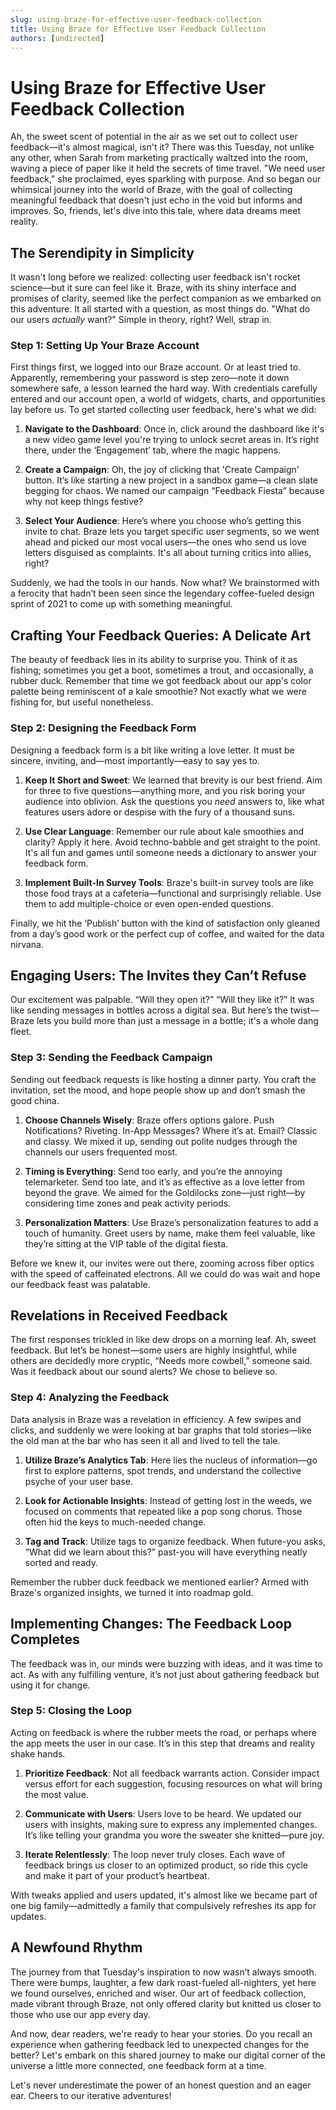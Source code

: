 ```yaml
---
slug: using-braze-for-effective-user-feedback-collection
title: Using Braze for Effective User Feedback Collection
authors: [undirected]
---
```



# Using Braze for Effective User Feedback Collection

Ah, the sweet scent of potential in the air as we set out to collect user feedback—it's almost magical, isn't it? There was this Tuesday, not unlike any other, when Sarah from marketing practically waltzed into the room, waving a piece of paper like it held the secrets of time travel. "We need user feedback," she proclaimed, eyes sparkling with purpose. And so began our whimsical journey into the world of Braze, with the goal of collecting meaningful feedback that doesn't just echo in the void but informs and improves. So, friends, let's dive into this tale, where data dreams meet reality.

## The Serendipity in Simplicity

It wasn't long before we realized: collecting user feedback isn't rocket science—but it sure can feel like it. Braze, with its shiny interface and promises of clarity, seemed like the perfect companion as we embarked on this adventure. It all started with a question, as most things do. "What do our users *actually* want?" Simple in theory, right? Well, strap in.

### Step 1: Setting Up Your Braze Account

First things first, we logged into our Braze account. Or at least tried to. Apparently, remembering your password is step zero—note it down somewhere safe, a lesson learned the hard way. With credentials carefully entered and our account open, a world of widgets, charts, and opportunities lay before us. To get started collecting user feedback, here's what we did:

1. **Navigate to the Dashboard**: Once in, click around the dashboard like it's a new video game level you're trying to unlock secret areas in. It’s right there, under the ‘Engagement’ tab, where the magic happens.

2. **Create a Campaign**: Oh, the joy of clicking that 'Create Campaign' button. It’s like starting a new project in a sandbox game—a clean slate begging for chaos. We named our campaign “Feedback Fiesta” because why not keep things festive?

3. **Select Your Audience**: Here’s where you choose who’s getting this invite to chat. Braze lets you target specific user segments, so we went ahead and picked our most vocal users—the ones who send us love letters disguised as complaints. It's all about turning critics into allies, right?

Suddenly, we had the tools in our hands. Now what? We brainstormed with a ferocity that hadn’t been seen since the legendary coffee-fueled design sprint of 2021 to come up with something meaningful.

## Crafting Your Feedback Queries: A Delicate Art

The beauty of feedback lies in its ability to surprise you. Think of it as fishing; sometimes you get a boot, sometimes a trout, and occasionally, a rubber duck. Remember that time we got feedback about our app's color palette being reminiscent of a kale smoothie? Not exactly what we were fishing for, but useful nonetheless.

### Step 2: Designing the Feedback Form

Designing a feedback form is a bit like writing a love letter. It must be sincere, inviting, and—most importantly—easy to say yes to.

1. **Keep It Short and Sweet**: We learned that brevity is our best friend. Aim for three to five questions—anything more, and you risk boring your audience into oblivion. Ask the questions you *need* answers to, like what features users adore or despise with the fury of a thousand suns.

2. **Use Clear Language**: Remember our rule about kale smoothies and clarity? Apply it here. Avoid techno-babble and get straight to the point. It's all fun and games until someone needs a dictionary to answer your feedback form.

3. **Implement Built-In Survey Tools**: Braze's built-in survey tools are like those food trays at a cafeteria—functional and surprisingly reliable. Use them to add multiple-choice or even open-ended questions.

Finally, we hit the ‘Publish’ button with the kind of satisfaction only gleaned from a day’s good work or the perfect cup of coffee, and waited for the data nirvana.

## Engaging Users: The Invites they Can’t Refuse

Our excitement was palpable. “Will they open it?” “Will they like it?” It was like sending messages in bottles across a digital sea. But here’s the twist—Braze lets you build more than just a message in a bottle; it's a whole dang fleet.

### Step 3: Sending the Feedback Campaign

Sending out feedback requests is like hosting a dinner party. You craft the invitation, set the mood, and hope people show up and don’t smash the good china.

1. **Choose Channels Wisely**: Braze offers options galore. Push Notifications? Riveting. In-App Messages? Where it’s at. Email? Classic and classy. We mixed it up, sending out polite nudges through the channels our users frequented most.

2. **Timing is Everything**: Send too early, and you’re the annoying telemarketer. Send too late, and it’s as effective as a love letter from beyond the grave. We aimed for the Goldilocks zone—just right—by considering time zones and peak activity periods.

3. **Personalization Matters**: Use Braze’s personalization features to add a touch of humanity. Greet users by name, make them feel valuable, like they’re sitting at the VIP table of the digital fiesta.

Before we knew it, our invites were out there, zooming across fiber optics with the speed of caffeinated electrons. All we could do was wait and hope our feedback feast was palatable.

## Revelations in Received Feedback

The first responses trickled in like dew drops on a morning leaf. Ah, sweet feedback. But let’s be honest—some users are highly insightful, while others are decidedly more cryptic, “Needs more cowbell,” someone said. Was it feedback about our sound alerts? We chose to believe so.

### Step 4: Analyzing the Feedback

Data analysis in Braze was a revelation in efficiency. A few swipes and clicks, and suddenly we were looking at bar graphs that told stories—like the old man at the bar who has seen it all and lived to tell the tale.

1. **Utilize Braze’s Analytics Tab**: Here lies the nucleus of information—go first to explore patterns, spot trends, and understand the collective psyche of your user base.

2. **Look for Actionable Insights**: Instead of getting lost in the weeds, we focused on comments that repeated like a pop song chorus. Those often hid the keys to much-needed change.

3. **Tag and Track**: Utilize tags to organize feedback. When future-you asks, “What did we learn about this?” past-you will have everything neatly sorted and ready.

Remember the rubber duck feedback we mentioned earlier? Armed with Braze's organized insights, we turned it into roadmap gold.

## Implementing Changes: The Feedback Loop Completes

The feedback was in, our minds were buzzing with ideas, and it was time to act. As with any fulfilling venture, it’s not just about gathering feedback but using it for change. 

### Step 5: Closing the Loop

Acting on feedback is where the rubber meets the road, or perhaps where the app meets the user in our case. It’s in this step that dreams and reality shake hands.

1. **Prioritize Feedback**: Not all feedback warrants action. Consider impact versus effort for each suggestion, focusing resources on what will bring the most value.

2. **Communicate with Users**: Users love to be heard. We updated our users with insights, making sure to express any implemented changes. It’s like telling your grandma you wore the sweater she knitted—pure joy.

3. **Iterate Relentlessly**: The loop never truly closes. Each wave of feedback brings us closer to an optimized product, so ride this cycle and make it part of your product’s heartbeat.

With tweaks applied and users updated, it's almost like we became part of one big family—admittedly a family that compulsively refreshes its app for updates.

## A Newfound Rhythm

The journey from that Tuesday's inspiration to now wasn’t always smooth. There were bumps, laughter, a few dark roast-fueled all-nighters, yet here we found ourselves, enriched and wiser. Our art of feedback collection, made vibrant through Braze, not only offered clarity but knitted us closer to those who use our app every day. 

And now, dear readers, we're ready to hear your stories. Do you recall an experience when gathering feedback led to unexpected changes for the better? Let's embark on this shared journey to make our digital corner of the universe a little more connected, one feedback form at a time.

Let's never underestimate the power of an honest question and an eager ear. Cheers to our iterative adventures!